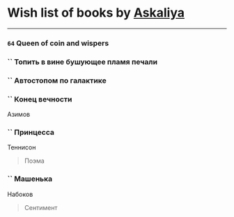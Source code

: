 # Wish list of books by [Askaliya](http://vk.com/id326783541)
---

### `64` Queen of coin and wispers

### `` Топить в вине бушующее пламя печали

### `` Автостопом по галактике

### `` Конец вечности
Азимов

### `` Принцесса
Теннисон
> Поэма

### `` Машенька
Набоков
> Сентимент

